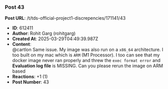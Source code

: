 ### Post 43
**Post URL**: /t/tds-official-project1-discrepencies/171141/43
- **ID**: 612411
- **Author**: Rohit Garg (rohitgarg)
- **Created At**: 2025-03-29T04:49:39.987Z
- **Content**:  
  <span class="mention">@cartlon</span> Same issue.
My image was also run on a <code>x86_64</code> architecture. I too built on my mac which is <code>ARM</code> (M1 Processor). I too can see that my docker image never ran properly and threw the <code>exec format error</code> and <strong>Evaluation log file</strong> is MISSING.
Can you please rerun the image on ARM based
- **Reactions**: +1 (1)
- **Post Number**: 43

